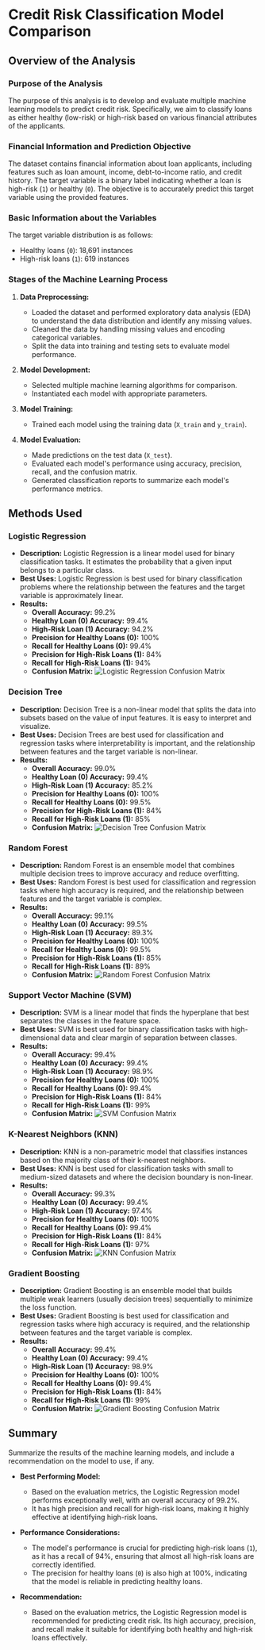 # Credit Risk Classification Model Comparison

## Overview of the Analysis

### Purpose of the Analysis
The purpose of this analysis is to develop and evaluate multiple machine learning models to predict credit risk. Specifically, we aim to classify loans as either healthy (low-risk) or high-risk based on various financial attributes of the applicants.

### Financial Information and Prediction Objective
The dataset contains financial information about loan applicants, including features such as loan amount, income, debt-to-income ratio, and credit history. The target variable is a binary label indicating whether a loan is high-risk (`1`) or healthy (`0`). The objective is to accurately predict this target variable using the provided features.

### Basic Information about the Variables
The target variable distribution is as follows:
- Healthy loans (`0`): 18,691 instances
- High-risk loans (`1`): 619 instances

### Stages of the Machine Learning Process
1. **Data Preprocessing:**
   - Loaded the dataset and performed exploratory data analysis (EDA) to understand the data distribution and identify any missing values.
   - Cleaned the data by handling missing values and encoding categorical variables.
   - Split the data into training and testing sets to evaluate model performance.

2. **Model Development:**
   - Selected multiple machine learning algorithms for comparison.
   - Instantiated each model with appropriate parameters.

3. **Model Training:**
   - Trained each model using the training data (`X_train` and `y_train`).

4. **Model Evaluation:**
   - Made predictions on the test data (`X_test`).
   - Evaluated each model's performance using accuracy, precision, recall, and the confusion matrix.
   - Generated classification reports to summarize each model's performance metrics.

## Methods Used

### Logistic Regression
- **Description:** Logistic Regression is a linear model used for binary classification tasks. It estimates the probability that a given input belongs to a particular class.
- **Best Uses:** Logistic Regression is best used for binary classification problems where the relationship between the features and the target variable is approximately linear.
- **Results:**
  - **Overall Accuracy:** 99.2%
  - **Healthy Loan (0) Accuracy:** 99.4%
  - **High-Risk Loan (1) Accuracy:** 94.2%
  - **Precision for Healthy Loans (0):** 100%
  - **Recall for Healthy Loans (0):** 99.4%
  - **Precision for High-Risk Loans (1):** 84%
  - **Recall for High-Risk Loans (1):** 94%
  - **Confusion Matrix:**
    ![Logistic Regression Confusion Matrix](images/cm_logistic_regression.png)

### Decision Tree
- **Description:** Decision Tree is a non-linear model that splits the data into subsets based on the value of input features. It is easy to interpret and visualize.
- **Best Uses:** Decision Trees are best used for classification and regression tasks where interpretability is important, and the relationship between features and the target variable is non-linear.
- **Results:**
  - **Overall Accuracy:** 99.0%
  - **Healthy Loan (0) Accuracy:** 99.4%
  - **High-Risk Loan (1) Accuracy:** 85.2%
  - **Precision for Healthy Loans (0):** 100%
  - **Recall for Healthy Loans (0):** 99.5%
  - **Precision for High-Risk Loans (1):** 84%
  - **Recall for High-Risk Loans (1):** 85%
  - **Confusion Matrix:**
    ![Decision Tree Confusion Matrix](images/cm_decision_tree.png)

### Random Forest
- **Description:** Random Forest is an ensemble model that combines multiple decision trees to improve accuracy and reduce overfitting.
- **Best Uses:** Random Forest is best used for classification and regression tasks where high accuracy is required, and the relationship between features and the target variable is complex.
- **Results:**
  - **Overall Accuracy:** 99.1%
  - **Healthy Loan (0) Accuracy:** 99.5%
  - **High-Risk Loan (1) Accuracy:** 89.3%
  - **Precision for Healthy Loans (0):** 100%
  - **Recall for Healthy Loans (0):** 99.5%
  - **Precision for High-Risk Loans (1):** 85%
  - **Recall for High-Risk Loans (1):** 89%
  - **Confusion Matrix:**
    ![Random Forest Confusion Matrix](images/cm_random_forest.png)

### Support Vector Machine (SVM)
- **Description:** SVM is a linear model that finds the hyperplane that best separates the classes in the feature space.
- **Best Uses:** SVM is best used for binary classification tasks with high-dimensional data and clear margin of separation between classes.
- **Results:**
  - **Overall Accuracy:** 99.4%
  - **Healthy Loan (0) Accuracy:** 99.4%
  - **High-Risk Loan (1) Accuracy:** 98.9%
  - **Precision for Healthy Loans (0):** 100%
  - **Recall for Healthy Loans (0):** 99.4%
  - **Precision for High-Risk Loans (1):** 84%
  - **Recall for High-Risk Loans (1):** 99%
  - **Confusion Matrix:**
    ![SVM Confusion Matrix](images/cm_svm.png)

### K-Nearest Neighbors (KNN)
- **Description:** KNN is a non-parametric model that classifies instances based on the majority class of their k-nearest neighbors.
- **Best Uses:** KNN is best used for classification tasks with small to medium-sized datasets and where the decision boundary is non-linear.
- **Results:**
  - **Overall Accuracy:** 99.3%
  - **Healthy Loan (0) Accuracy:** 99.4%
  - **High-Risk Loan (1) Accuracy:** 97.4%
  - **Precision for Healthy Loans (0):** 100%
  - **Recall for Healthy Loans (0):** 99.4%
  - **Precision for High-Risk Loans (1):** 84%
  - **Recall for High-Risk Loans (1):** 97%
  - **Confusion Matrix:**
    ![KNN Confusion Matrix](images/cm_knn.png)

### Gradient Boosting
- **Description:** Gradient Boosting is an ensemble model that builds multiple weak learners (usually decision trees) sequentially to minimize the loss function.
- **Best Uses:** Gradient Boosting is best used for classification and regression tasks where high accuracy is required, and the relationship between features and the target variable is complex.
- **Results:**
  - **Overall Accuracy:** 99.4%
  - **Healthy Loan (0) Accuracy:** 99.4%
  - **High-Risk Loan (1) Accuracy:** 98.9%
  - **Precision for Healthy Loans (0):** 100%
  - **Recall for Healthy Loans (0):** 99.4%
  - **Precision for High-Risk Loans (1):** 84%
  - **Recall for High-Risk Loans (1):** 99%
  - **Confusion Matrix:**
    ![Gradient Boosting Confusion Matrix](Images\cm_gradient_boosting.png)

## Summary

Summarize the results of the machine learning models, and include a recommendation on the model to use, if any.

* **Best Performing Model:**
  - Based on the evaluation metrics, the Logistic Regression model performs exceptionally well, with an overall accuracy of 99.2%.
  - It has high precision and recall for high-risk loans, making it highly effective at identifying high-risk loans.

* **Performance Considerations:**
  - The model's performance is crucial for predicting high-risk loans (`1`), as it has a recall of 94%, ensuring that almost all high-risk loans are correctly identified.
  - The precision for healthy loans (`0`) is also high at 100%, indicating that the model is reliable in predicting healthy loans.

* **Recommendation:**
  - Based on the evaluation metrics, the Logistic Regression model is recommended for predicting credit risk. Its high accuracy, precision, and recall make it suitable for identifying both healthy and high-risk loans effectively.

